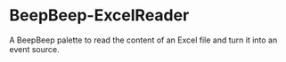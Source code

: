 # BeepBeep-ExcelReader
A BeepBeep palette to read the content of an Excel file and turn it into an event source.
